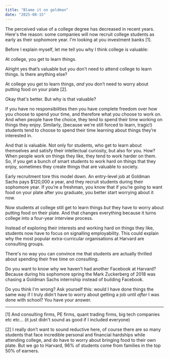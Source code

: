 ```yaml
---
title: "Blame it on goldman"
date: "2025-08-15"
---
```



The perceived value of a college degree has decreased in recent years. Here's the reason: some companies will now recruit college students as early as their sophomore year. I'm looking at you investment banks [1]. 

Before I explain myself, let me tell you why I think college is valuable:

At college, you get to learn things. 

Alright yes that’s valuable but you don’t need to attend college to learn things. Is there anything else? 

At college you get to learn things, *and* you don’t need to worry about putting food on your plate [2]. 

Okay that's better. But why is that valuable?

If you have no responsibilities then you have complete freedom over how you choose to spend your time, and therefore what you choose to work on. And when people have the choice, they tend to spend their time working on things they enjoy. Similarly, (because we're still forced to learn, tragic!) students tend to choose to spend their time learning about things they’re interested in.

And that is valuable. Not only for students, who get to learn about themselves and satisfy their intellectual curiosity, but also for you. How? When people work on things they like, they tend to work harder on them. So, if you get a bunch of smart students to work hard on things that they enjoy, sometimes they create things that are valuable to society.

Early recruitment tore this model down. An entry-level job at Goldman Sachs pays $120,000 a year, and they recruit students during their sophomore year. If you’re a freshman, you know that if you’re going to want food on your plate after you graduate, you better start worrying about it now. 

Now students at college still get to learn things *but* they have to worry about putting food on their plate. And that changes everything because it turns college into a four-year interview process. 

Instead of exploring their interests and working hard on things they like, students now have to focus on signalling employability. This could explain why the most popular extra-curricular organisations at Harvard are consulting groups.

There's no way you can convince me that students are actually thrilled about spending their free time on *consulting*.

Do you want to know why we haven't had another Facebook at Harvard? Because during his sophomore spring the Mark Zuckerberg of 2018 was chasing a Goldman Sachs internship instead of building Facebook. 

Do you think I'm wrong? Ask yourself this: would I have done things the same way if I truly didn't have to worry about getting a job until *after* I was done with school? You have your answer. 


--- 




[1] And consulting firms, PE firms, quant trading firms, big tech companies etc etc… (it just didn't sound as good if I included everyone) 

[2] I really don’t want to sound reductive here, of course there are so many students that face incredible personal and financial hardships while attending college, and do have to worry about bringing food to their own plate. But we go to Harvard, 96% of students come from families in the top 50% of earners.




